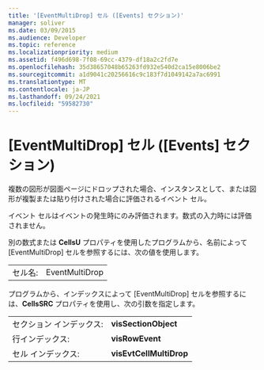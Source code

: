```yaml
---
title: '[EventMultiDrop] セル ([Events] セクション)'
manager: soliver
ms.date: 03/09/2015
ms.audience: Developer
ms.topic: reference
ms.localizationpriority: medium
ms.assetid: f496d698-7f08-69cc-4379-df18a2c2fd7e
ms.openlocfilehash: 35d38657048b65263fd932e540d2ca15e8006be2
ms.sourcegitcommit: a1d9041c20256616c9c183f7d1049142a7ac6991
ms.translationtype: MT
ms.contentlocale: ja-JP
ms.lasthandoff: 09/24/2021
ms.locfileid: "59582730"
---
```

# <a name="eventmultidrop-cell-events-section"></a>[EventMultiDrop] セル ([Events] セクション)

複数の図形が図面ページにドロップされた場合、インスタンスとして、または図形が複製または貼り付けされた場合に評価されるイベント セル。
  
イベント セルはイベントの発生時にのみ評価されます。数式の入力時には評価されません。
  
別の数式または **CellsU** プロパティを使用したプログラムから、名前によって [EventMultiDrop] セルを参照するには、次の値を使用します。 
  
|||
|:-----|:-----|
|セル名:  <br/> |EventMultiDrop  <br/> |
   
プログラムから、インデックスによって [EventMultiDrop] セルを参照するには、**CellsSRC** プロパティを使用し、次の引数を指定します。 
  
|||
|:-----|:-----|
|セクション インデックス:  <br/> |**visSectionObject** <br/> |
|行インデックス:  <br/> |**visRowEvent** <br/> |
|セル インデックス:  <br/> |**visEvtCellMultiDrop** <br/> |
   

